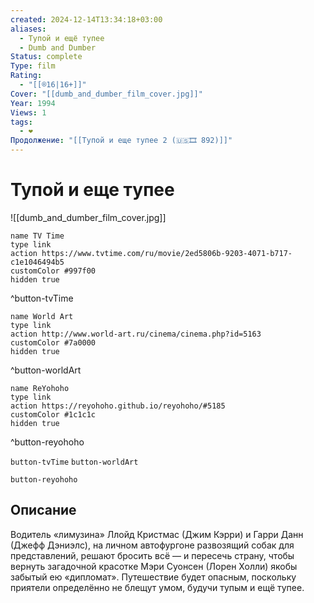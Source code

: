 ```yaml
---
created: 2024-12-14T13:34:18+03:00
aliases:
  - Тупой и ещё тупее
  - Dumb and Dumber
Status: complete
Type: film
Rating:
  - "[[®️16|16+]]"
Cover: "[[dumb_and_dumber_film_cover.jpg]]"
Year: 1994
Views: 1
tags:
  - ❤
Продолжение: "[[Тупой и еще тупее 2 (🇺🇸🎞 892)]]"
---
```


# Тупой и еще тупее

![[dumb_and_dumber_film_cover.jpg]]

```button
name TV Time
type link
action https://www.tvtime.com/ru/movie/2ed5806b-9203-4071-b717-c1e1046494b5
customColor #997f00
hidden true
```
^button-tvTime

```button
name World Art
type link
action http://www.world-art.ru/cinema/cinema.php?id=5163
customColor #7a0000
hidden true
```
^button-worldArt

```button
name ReYohoho
type link
action https://reyohoho.github.io/reyohoho/#5185
customColor #1c1c1c
hidden true
```
^button-reyohoho

`button-tvTime` `button-worldArt`

`button-reyohoho`

## Описание

Водитель «лимузина» Ллойд Кристмас (Джим Кэрри) и Гарри Данн (Джефф Дэниэлс), на личном автофургоне развозящий собак для представлений, решают бросить всё — и пересечь страну, чтобы вернуть загадочной красотке Мэри Суонсен (Лорен Холли) якобы забытый ею «дипломат». Путешествие будет опасным, поскольку приятели определённо не блещут умом, будучи тупым и ещё тупее.
